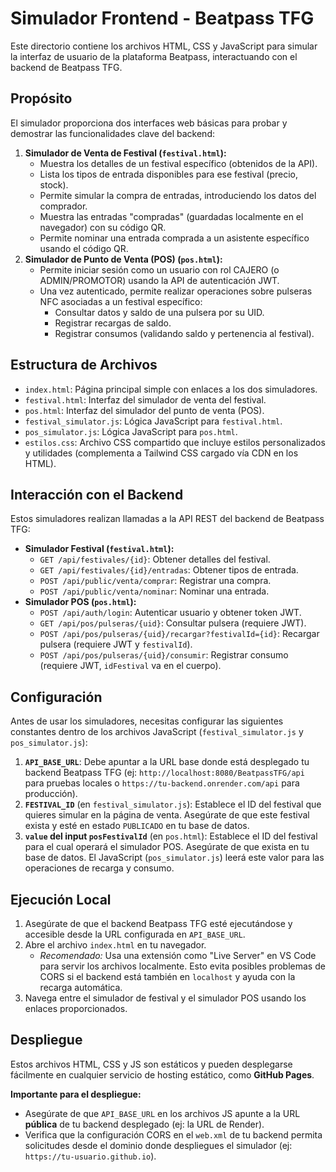 # Simulador Frontend - Beatpass TFG

Este directorio contiene los archivos HTML, CSS y JavaScript para simular la interfaz de usuario de la plataforma Beatpass, interactuando con el backend de Beatpass TFG.

## Propósito

El simulador proporciona dos interfaces web básicas para probar y demostrar las funcionalidades clave del backend:

1.  **Simulador de Venta de Festival (`festival.html`):**
    * Muestra los detalles de un festival específico (obtenidos de la API).
    * Lista los tipos de entrada disponibles para ese festival (precio, stock).
    * Permite simular la compra de entradas, introduciendo los datos del comprador.
    * Muestra las entradas "compradas" (guardadas localmente en el navegador) con su código QR.
    * Permite nominar una entrada comprada a un asistente específico usando el código QR.
2.  **Simulador de Punto de Venta (POS) (`pos.html`):**
    * Permite iniciar sesión como un usuario con rol CAJERO (o ADMIN/PROMOTOR) usando la API de autenticación JWT.
    * Una vez autenticado, permite realizar operaciones sobre pulseras NFC asociadas a un festival específico:
        * Consultar datos y saldo de una pulsera por su UID.
        * Registrar recargas de saldo.
        * Registrar consumos (validando saldo y pertenencia al festival).

## Estructura de Archivos

* `index.html`: Página principal simple con enlaces a los dos simuladores.
* `festival.html`: Interfaz del simulador de venta del festival.
* `pos.html`: Interfaz del simulador del punto de venta (POS).
* `festival_simulator.js`: Lógica JavaScript para `festival.html`.
* `pos_simulator.js`: Lógica JavaScript para `pos.html`.
* `estilos.css`: Archivo CSS compartido que incluye estilos personalizados y utilidades (complementa a Tailwind CSS cargado vía CDN en los HTML).

## Interacción con el Backend

Estos simuladores realizan llamadas a la API REST del backend de Beatpass TFG:

* **Simulador Festival (`festival.html`):**
    * `GET /api/festivales/{id}`: Obtener detalles del festival.
    * `GET /api/festivales/{id}/entradas`: Obtener tipos de entrada.
    * `POST /api/public/venta/comprar`: Registrar una compra.
    * `POST /api/public/venta/nominar`: Nominar una entrada.
* **Simulador POS (`pos.html`):**
    * `POST /api/auth/login`: Autenticar usuario y obtener token JWT.
    * `GET /api/pos/pulseras/{uid}`: Consultar pulsera (requiere JWT).
    * `POST /api/pos/pulseras/{uid}/recargar?festivalId={id}`: Recargar pulsera (requiere JWT y `festivalId`).
    * `POST /api/pos/pulseras/{uid}/consumir`: Registrar consumo (requiere JWT, `idFestival` va en el cuerpo).

## Configuración

Antes de usar los simuladores, necesitas configurar las siguientes constantes dentro de los archivos JavaScript (`festival_simulator.js` y `pos_simulator.js`):

1.  **`API_BASE_URL`**: Debe apuntar a la URL base donde está desplegado tu backend Beatpass TFG (ej: `http://localhost:8080/BeatpassTFG/api` para pruebas locales o `https://tu-backend.onrender.com/api` para producción).
2.  **`FESTIVAL_ID`** (en `festival_simulator.js`): Establece el ID del festival que quieres simular en la página de venta. Asegúrate de que este festival exista y esté en estado `PUBLICADO` en tu base de datos.
3.  **`value` del input `posFestivalId`** (en `pos.html`): Establece el ID del festival para el cual operará el simulador POS. Asegúrate de que exista en tu base de datos. El JavaScript (`pos_simulator.js`) leerá este valor para las operaciones de recarga y consumo.

## Ejecución Local

1.  Asegúrate de que el backend Beatpass TFG esté ejecutándose y accesible desde la URL configurada en `API_BASE_URL`.
2.  Abre el archivo `index.html` en tu navegador.
    * *Recomendado:* Usa una extensión como "Live Server" en VS Code para servir los archivos localmente. Esto evita posibles problemas de CORS si el backend está también en `localhost` y ayuda con la recarga automática.
3.  Navega entre el simulador de festival y el simulador POS usando los enlaces proporcionados.

## Despliegue

Estos archivos HTML, CSS y JS son estáticos y pueden desplegarse fácilmente en cualquier servicio de hosting estático, como **GitHub Pages**.

**Importante para el despliegue:**

* Asegúrate de que `API_BASE_URL` en los archivos JS apunte a la URL **pública** de tu backend desplegado (ej: la URL de Render).
* Verifica que la configuración CORS en el `web.xml` de tu backend permita solicitudes desde el dominio donde despliegues el simulador (ej: `https://tu-usuario.github.io`).

